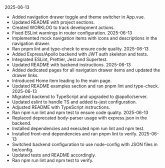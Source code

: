 2025-06-13
- Added navigation drawer toggle and theme switcher in App.vue.
- Updated README with project sections.
- Created WORKLOG to track development actions.
- Fixed ESLint warnings in router configuration.
2025-06-13
- Implemented mock navigation items with icons and descriptions in the navigation drawer.
- Ran pnpm lint and type-check to ensure code quality.
2025-06-13
- Added Express/Apollo backend with JWT auth skeleton and tests.
- Integrated ESLint, Prettier, Jest and Supertest.
- Updated README with backend instructions.
2025-06-13
- Added dedicated pages for all navigation drawer items and updated the drawer links.
- Introduced Home item leading to the main page.
- Updated README examples section and ran pnpm lint and type-check.
2025-06-13
- Migrated backend to TypeScript and upgraded to @apollo/server.
- Updated eslint to handle TS and added ts-jest configuration.
- Adjusted README with TypeScript instructions.
- Ran npm run lint and npm test to ensure code quality.
2025-06-13
- Replaced deprecated body-parser usage with express.json in the backend.
- Installed dependencies and executed npm run lint and npm test.
- Installed front-end dependencies and ran pnpm lint to verify.
2025-06-13
- Switched backend configuration to use node-config with JSON files in be/config.
- Updated tests and README accordingly.
- Ran npm run lint and npm test to verify.

